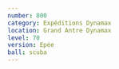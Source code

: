 ```yaml
---
number: 800
category: Expéditions Dynamax
location: Grand Antre Dynamax
level: 70
version: Epée
ball: scuba
---
```

